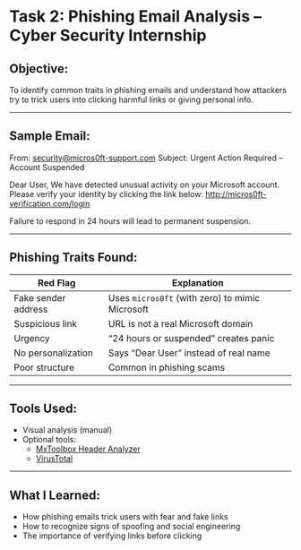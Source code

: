 #  Task 2: Phishing Email Analysis – Cyber Security Internship

##  Objective:
To identify common traits in phishing emails and understand how attackers try to trick users into clicking harmful links or giving personal info.

---

## Sample Email:
From: security@micros0ft-support.com
Subject: Urgent Action Required – Account Suspended

Dear User,
We have detected unusual activity on your Microsoft account. Please verify your identity by clicking the link below:
http://micros0ft-verification.com/login

Failure to respond in 24 hours will lead to permanent suspension.

---

##  Phishing Traits Found:

| Red Flag            | Explanation |
|---------------------|-------------|
| Fake sender address | Uses `micros0ft` (with zero) to mimic Microsoft |
| Suspicious link     | URL is not a real Microsoft domain |
| Urgency             | “24 hours or suspended” creates panic |
| No personalization  | Says “Dear User” instead of real name |
| Poor structure      | Common in phishing scams |

---

##  Tools Used:
- Visual analysis (manual)
- Optional tools:
  - [MxToolbox Header Analyzer](https://mxtoolbox.com/EmailHeaders.aspx)
  - [VirusTotal](https://virustotal.com)

---

##  What I Learned:
- How phishing emails trick users with fear and fake links
- How to recognize signs of spoofing and social engineering
- The importance of verifying links before clicking


